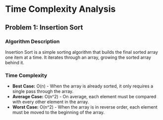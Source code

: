 # Time Complexity Analysis

## Problem 1: Insertion Sort

### Algorithm Description
Insertion Sort is a simple sorting algorithm that builds the final sorted array one item at a time. It iterates through an array, growing the sorted array behind it.

### Time Complexity
- **Best Case:** O(n) - When the array is already sorted, it only requires a single pass through the array.
- **Average Case:** O(n^2) - On average, each element must be compared with every other element in the array.
- **Worst Case:** O(n^2) - When the array is in reverse order, each element must be moved to the beginning of the array.





